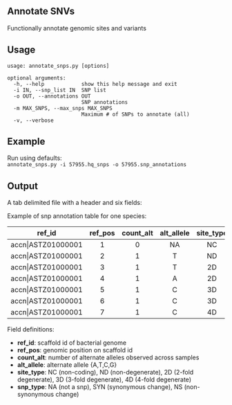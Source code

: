 ## Annotate SNVs
Functionally annotate genomic sites and variants

## Usage
```
usage: annotate_snps.py [options]

optional arguments:
  -h, --help            show this help message and exit
  -i IN, --snp_list IN  SNP list
  -o OUT, --annotations OUT
                        SNP annotations
  -m MAX_SNPS, --max_snps MAX_SNPS
                        Maximum # of SNPs to annotate (all)  
  -v, --verbose
```

## Example
Run using defaults:  
`annotate_snps.py -i 57955.hq_snps -o 57955.snp_annotations`


## Output
A tab delimited file with a header and six fields:  
        
Example of snp annotation table for one species:

| ref_id            | ref_pos | count_alt | alt_allele | site_type | snp_type |
| :----------:      |:-------:| :-------: | :-------:  | :-------: |:-------:|
| accn\|ASTZ01000001 | 1       | 0         | NA         | NC        | NA      |
| accn\|ASTZ01000001 | 2       | 1         | T          | ND        | NS      |    
| accn\|ASTZ01000001 | 3       | 1         | T          | 2D        | SYN      |    
| accn\|ASTZ01000001 | 4       | 1         | A         | 2D        | NS      |     
| accn\|ASTZ01000001 | 5       | 1         | C         | 3D        | SYN      |
| accn\|ASTZ01000001 | 6       | 1         | C         | 3D        | NS      |
| accn\|ASTZ01000001 | 7       | 1         | C         | 4D        | SYN      |

Field definitions:  

* **ref_id**: scaffold id of bacterial genome
* **ref_pos**: genomic position on scaffold id
* **count_alt**: number of alternate alleles observed across samples
* **alt_allele**: alternate allele {A,T,C,G}
* **site_type**: NC (non-coding), ND (non-degenerate), 2D (2-fold degenerate), 3D (3-fold degenerate), 4D (4-fold degenerate)
* **snp_type**: NA (not a snp), SYN (synonymous change), NS (non-synonymous change)

